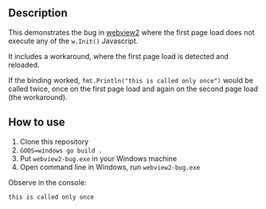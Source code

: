 ## Description

This demonstrates the bug in [webview2](github.com/jchv/go-webview2) where the first page load does
not execute any of the `w.Init()` Javascript.

It includes a workaround, where the first page load is detected and reloaded.

If the binding worked, `fmt.Println("this is called only once")` would be called twice, once on the first page load and again on the second page load (the workaround).

## How to use

1. Clone this repository
2. `GOOS=windows go build .`
3. Put `webview2-bug.exe` in your Windows machine
4. Open command line in Windows, run `webview2-bug.exe`

Observe in the console:
```
this is called only once
```